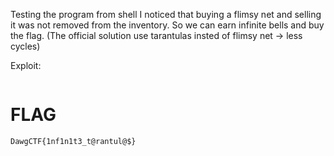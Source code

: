 Testing the program from shell I noticed that buying a flimsy net and selling it was not removed from the inventory.
So we can earn infinite bells and buy the flag. 
(The official solution use tarantulas insted of flimsy net -> less cycles)

Exploit:
```python

```

# FLAG
`DawgCTF{1nf1n1t3_t@rantul@$}`

